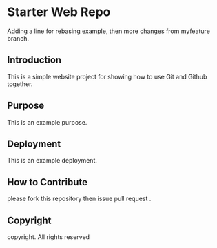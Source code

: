# Starter Web Repo
Adding a line for rebasing example, then more changes from myfeature branch.  


## Introduction

This is a simple website project for showing how to use Git and Github together. 

## Purpose

This is an example purpose. 

## Deployment

This is an example deployment. 

## How to Contribute 

please fork this repository then issue pull request . 

## Copyright

copyright. All rights reserved
